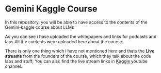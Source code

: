 # Gemini Kaggle Course
In this repository, you will be able to have access to the contents of the Gemini-kaggle course about LLMs

As you can see i have uploaded the whitepapers and links for podcasts and labs 
All the contents were uploaded here about the course. 

There is only one thing which i have not mentioned here and thats the __Live streams__ from the founders of the course, which they talk about the code labs and stuff; You can also find the live stream links in
[Kaggle](https://www.youtube.com/kaggle) youtube channel.
